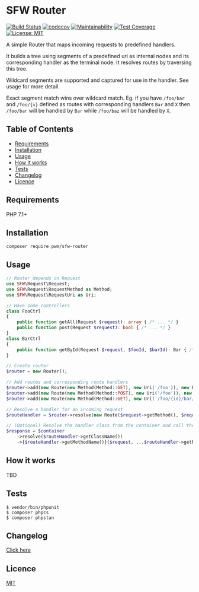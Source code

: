 # SFW Router

[![Build Status](https://travis-ci.org/pwm/sfw-router.svg?branch=master)](https://travis-ci.org/pwm/sfw-router)
[![codecov](https://codecov.io/gh/pwm/sfw-router/branch/master/graph/badge.svg)](https://codecov.io/gh/pwm/sfw-router)
[![Maintainability](https://api.codeclimate.com/v1/badges/53b26ce7f86af460d007/maintainability)](https://codeclimate.com/github/pwm/sfw-router/maintainability)
[![Test Coverage](https://api.codeclimate.com/v1/badges/53b26ce7f86af460d007/test_coverage)](https://codeclimate.com/github/pwm/sfw-router/test_coverage)
[![License: MIT](https://img.shields.io/badge/License-MIT-yellow.svg)](https://opensource.org/licenses/MIT)

A simple Router that maps incoming requests to predefined handlers.

It builds a tree using segments of a predefined uri as internal nodes and its corresponding handler as the terminal node. It resolves routes by traversing this tree.

Wildcard segments are supported and captured for use in the handler. See usage for more detail.

Exact segment match wins over wildcard match. Eg. if you have `/foo/bar` and `/foo/{x}` defined as routes with corresponding handlers `Bar` and `X` then `/foo/bar` will be handled by `Bar` while `/foo/baz` will be handled by `X`.

## Table of Contents

* [Requirements](#requirements)
* [Installation](#installation)
* [Usage](#usage)
* [How it works](#how-it-works)
* [Tests](#tests)
* [Changelog](#changelog)
* [Licence](#licence)

## Requirements

PHP 7.1+

## Installation

    composer require pwm/sfw-router

## Usage

```php
// Router depends on Request
use SFW\Request\Request;
use SFW\Request\RequestMethod as Method;
use SFW\Request\RequestUri as Uri;

// Have some controllers
class FooCtrl
{
    public function getAll(Request $request): array { /* ... */ }
    public function post(Request $request): bool { /* ... */ }
}
class BarCtrl
{
    public function getById(Request $request, $fooId, $barId): Bar { /* ... */ }
}

// Create router
$router = new Router();

// Add routes and corresponding route handlers
$router->add(new Route(new Method(Method::GET), new Uri('/foo')), new RouteHandler(FooCtrl::class, 'getAll'));
$router->add(new Route(new Method(Method::POST), new Uri('/foo')), new RouteHandler(FooCtrl::class, 'post'));
$router->add(new Route(new Method(Method::GET), new Uri('/foo/{id}/bar/{id}')), new RouteHandler(BarCtrl::class, 'getById'));

// Resolve a handler for an incoming request
$routeHandler = $router->resolve(new Route($request->getMethod(), $request->getUri()));

// (Optional) Resolve the handler class from the container and call the handling method 
$response = $container
    ->resolve($routeHandler->getClassName())
    ->{$routeHandler->getMethodName()}($request, ...$routeHandler->getRoute()->getCapturedSegments());
```

## How it works

TBD

## Tests

	$ vendor/bin/phpunit
	$ composer phpcs
	$ composer phpstan

## Changelog

[Click here](changelog.md)

## Licence

[MIT](LICENSE)
